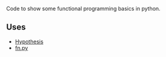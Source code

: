 Code to show some functional programming basics in python.

## Uses
* [Hypothesis](https://github.com/DRMacIver/hypothesis)
* [fn.py](https://github.com/kachayev/fn.py)
